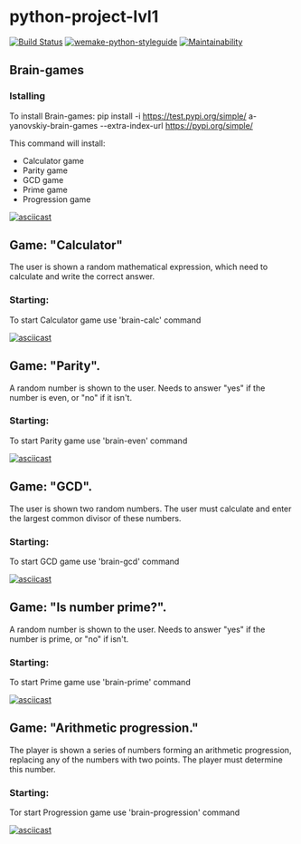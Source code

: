 # python-project-lvl1
[![Build Status](https://travis-ci.com/a-yanovskiy/python-project-lvl1.svg?branch=master)](https://travis-ci.com/a-yanovskiy/python-project-lvl1)
[![wemake-python-styleguide](https://img.shields.io/badge/style-wemake-000000.svg)](https://github.com/wemake-services/wemake-python-styleguide)
[![Maintainability](https://api.codeclimate.com/v1/badges/06ecd24ffad07549a7f1/maintainability)](https://codeclimate.com/github/a-yanovskiy/python-project-lvl1/maintainability)


## Brain-games
### Istalling
To install Brain-games:
    pip install -i https://test.pypi.org/simple/ a-yanovskiy-brain-games --extra-index-url https://pypi.org/simple/

This command will install:
- Calculator game
- Parity game
- GCD game
- Prime game
- Progression game

[![asciicast](https://asciinema.org/a/22c9NpWnYgDck0xdfs7OuFumu.svg)](https://asciinema.org/a/22c9NpWnYgDck0xdfs7OuFumu)

## Game: "Calculator"
The user is shown a random mathematical expression, which need to calculate and write the correct answer.

### Starting:
To start Calculator game use 'brain-calc' command

[![asciicast](https://asciinema.org/a/BX71okLywDzwRaITxJpw7WyjB.svg)](https://asciinema.org/a/BX71okLywDzwRaITxJpw7WyjB)

## Game: "Parity".
A random number is shown to the user. Needs to answer "yes" if the number is even, or "no" if it isn't.

### Starting:
To start Parity game use 'brain-even' command

[![asciicast](https://asciinema.org/a/vCUCiXbsvXZcBsHnbdQDv49Gv.svg)](https://asciinema.org/a/vCUCiXbsvXZcBsHnbdQDv49Gv)

## Game: "GCD".
The user is shown two random numbers.
The user must calculate and enter the largest common divisor of these numbers.

### Starting:
To start GCD game use 'brain-gcd' command

[![asciicast](https://asciinema.org/a/sj5zM6bne83T2E3cWhIl3wKoR.svg)](https://asciinema.org/a/sj5zM6bne83T2E3cWhIl3wKoR)

## Game: "Is number prime?".
A random number is shown to the user. Needs to answer "yes" if the number is prime,
or "no" if isn't.

### Starting:
To start Prime game use 'brain-prime' command

[![asciicast](https://asciinema.org/a/I9xK0bzS2QLPBGnXvFgF30lOq.svg)](https://asciinema.org/a/I9xK0bzS2QLPBGnXvFgF30lOq)

## Game: "Arithmetic progression."
The player is shown a series of numbers forming an arithmetic progression,
replacing any of the numbers with two points. The player must determine this number.

### Starting:
Tor start Progression game use 'brain-progression' command

[![asciicast](https://asciinema.org/a/GSXgGPYbMJX8KgYCiYZzS18ho.svg)](https://asciinema.org/a/GSXgGPYbMJX8KgYCiYZzS18ho)